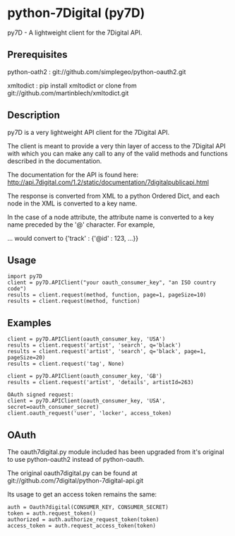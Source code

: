 python-7Digital (py7D)
===============
py7D - A lightweight client for the 7Digital API.

Prerequisites
-------------
 python-oath2 :   git://github.com/simplegeo/python-oauth2.git
 
 xmltodict :      pip install xmltodict or clone from git://github.com/martinblech/xmltodict.git
                

Description
-----------
py7D is a very lightweight API client for the 7Digital API.

The client is meant to provide a very thin layer of access to the 7Digital API
with which you can make any call to any of the valid methods and functions
described in the documentation. 

The documentation for the API is found here:
http://api.7digital.com/1.2/static/documentation/7digitalpublicapi.html

The response is converted from XML to a python Ordered Dict, and each 
node in the XML is converted to a key name. 

In the case of a node attribute, the attribute name is converted to a
key name preceded by the '@' character. For example, 
<track id=123>...</track>
would convert to {'track' : {'@id' : 123, ...}}


Usage
-----
    import py7D
    client = py7D.APIClient("your oauth_consumer_key", "an ISO country code")
    results = client.request(method, function, page=1, pageSize=10)
    results = client.request(method, function)

Examples
-------
    client = py7D.APIClient(oauth_consumer_key, 'USA')
    results = client.request('artist', 'search', q='black')
    results = client.request('artist', 'search', q='black', page=1, pageSize=20)
    results = client.request('tag', None)

    client = py7D.APIClient(oauth_consumer_key, 'GB')
    results = client.request('artist', 'details', artistId=263)
    
    OAuth signed request:
    client = py7D.APIClient(oauth_consumer_key, 'USA', secret=oauth_consumer_secret)
    client.oauth_request('user', 'locker', access_token)
    

OAuth
-----
The oauth7digital.py module included has been upgraded from it's original
to use python-oauth2 instead of python-oauth.

The original oauth7digital.py can be found at 
git://github.com/7digital/python-7digital-api.git

Its usage to get an access token remains the same:

    auth = Oauth7digital(CONSUMER_KEY, CONSUMER_SECRET)
    token = auth.request_token()
    authorized = auth.authorize_request_token(token)
    access_token = auth.request_access_token(token)
 